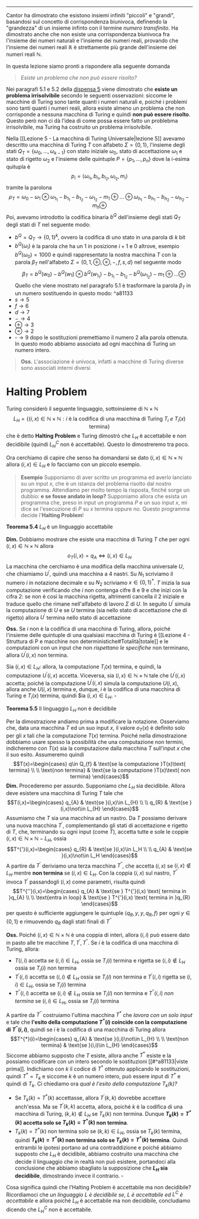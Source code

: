 *****
Cantor ha dimostrato che esistono insiemi infiniti "piccoli" e "grandi", basandosi sul concetto di corrispondenza biunivoca, definendo la "grandezza" di un insieme infinto con il termine *numero transfinito*. Ha dimostrato anche che non esiste una corrispondenza biunivoca fra l'insieme dei numeri naturali e l'insieme dei numeri reali, provando che l'insieme dei numeri reali $\mathbb R$ è strettamente più grande dell'insieme dei numeri reali $\mathbb N$. 

In questa lezione siamo pronti a rispondere alla seguente domanda 
>*Esiste un problema che non può essere risolto?*

Nei paragrafi 5.1 e 5.2 della [dispensa 5](http://www.informatica.uniroma2.it/upload/2023/FO/D05HaltingProblem.pdf) viene dimostrato che **esiste un problema irrisolvibile** secondo le seguenti osservazioni: siccome le macchine di Turing sono tante quanti i numeri naturali e, poiché i problemi sono tanti quanti i numeri reali, allora esiste almeno un problema che non corrisponde a nessuna macchina di Turing e quindi **non può essere risolto**. 
Questo però non ci dà l'idea di come possa essere fatto un problebma irrisolvibile, ma Turing ha costruito un problema irrisolvibile. 

Nella [[Lezione 5 - La macchina di Turing Universale|lezione 5]] avevamo descritto una macchina di Turing $T$ con alfabeto $\Sigma=\{0,1\}$, l'insieme degli stati $Q_{T}=\{\omega_{0},\dots,\omega_{k-1}\}$ con stato iniziale $\omega_{0}$, stato di accettazione $\omega_{1}$ e stato di rigetto $\omega_{2}$ e l'insieme delle quintuple $P=\{p_{1},\dots,p_{n}\}$ dove la i-esima quitupla è $$p_{i}=\langle \omega_{i_{1}},b_{i_{1}},b_{i_{2}},\omega_{i_{2}},m_{i}\rangle$$ tramite la parolona $$\rho_{T}=\omega_{0}-\omega_{1}\otimes \omega_{1_{1}}-b_{1_{1}}-b_{1_{2}}-\omega_{1_{2}}-m_{1}\oplus\dots\oplus\omega_{h_{1}}-b_{h_{1}}-b_{h_{2}}-\omega_{h_{2}}-m_{h}\oplus$$ Poi, avevamo introdotto la codifica binaria $b^{Q}$ dell'insieme degli stati $Q_{T}$ degli stati di $T$ nel seguente modo:
- $b^{Q}=Q_{T}\to\{0,1\}^{k}$, ovvero la codifica di uno stato in una parola di $k$ bit
- $b^{Q}(\omega_{i})$ è la parola che ha un 1 in posizione $i+1$ e 0 altrove, esempio $b^{Q}(\omega_{0})=1000$ 
e quindi rappresentato la nostra macchina $T$ con la parola $\beta_T$ nell'alfabeto $\Sigma=\{0,1,\oplus,\otimes,-,f,s,d\}$ nel seguente modo $$\beta_{T}=b^{Q}(w_{0})-b^{Q}(w_{1})\otimes b^{Q}(w_{1_1})-b_{1_{1}}-b_{1_{2}}-b^{Q}(\omega_{1_2})-m_{1}\oplus\dots\oplus$$ Quello che viene mostrato nel paragrafo 5.1 è trasformare la parola $\beta_T$ in un numero sostituendo in questo modo: ^a81133
- $s\to 5$
- $f\to 6$
- $d\to 7$
- $- \to 4$ 
- $\oplus\to 3$
- $\otimes\to 2$
- $\square\to 9$
dopo le sostituzioni premettiamo il numero $2$ alla parola ottenuta. In questo modo abbiamo associato ad ogni macchina di Turing un numero intero.

>**Oss.**
>L'associazione è univoca, infatti a macchine di Turing diverse sono associati interni diversi

# Halting Problem
Turing considerò il seguente linguaggio, sottoinsieme di $\mathbb N\times\mathbb N$ $$L_{H}=\{(i,x)\in\mathbb N\times\mathbb N:i\text{ è la codifica di una macchina di Turing }T_{i}\:e\:T_{i}(x)\text{ termina}\}$$ che è detto **Halting Problem** e Turing dimostrò che $L_{H}$ è accettabile e non decidibile (quindi $L_{H}^C$ non è accettabile). Questo lo dimostreremo tra poco.

Ora cerchiamo di capire che senso ha domandarsi se dato $(i,x)\in\mathbb N\times\mathbb N$ allora $(i,x)\in L_{H}$ e lo facciamo con un piccolo esempio.

>**Esempio**
>Supponiamo di aver scritto un programma ed averlo lanciato su un input $x$, che è un istanza del problema risolto dal nostro programma. Attendiamo per molto tempo la risposta, finché sorge un dubbio: **e se fosse andato in loop?**
>Supponiamo allora che esista un programma che, preso in input un programma $P$ e un suo input $x$, mi dice se l'esecuzione di $P$ su $x$ termina oppure no. Questo programma decide l'**Halting Problem**! 

**Teorema 5.4**
$L_{H}$ è un linguaggio accettabile

**Dim.**
Dobbiamo mostrare che esiste una macchina di Turing $T$ che per ogni $(i,x)\in \mathbb N\times\mathbb N$ allora $$o_{T}(i,x)=q_A\iff(i,x)\in L_{H}$$ La macchina che cerchiamo è una modifica della macchina universale $U$, che chiamiamo $U^{'}$, quindi una macchina a $4$ nastri. Su $N_{1}$ scriviamo il numero $i$ in notazione decimale e su $N_2$ scriviamo $x\in\{0,1\}^{*}$. $T$ inizia la sua computazione verificando che $i$ non contenga cifre 8 e 9 e che inizi con la cifra 2: se non è così la macchina rigetta, altrimenti cancella il $2$ iniziale e traduce quello che rimane nell'alfabeto di lavoro $\Sigma$ di $U$. 
In seguito $U^{'}$ simula la computazione di $U$ e se $U$ termina (sia nello stato di accettazione che di rigetto) allora $U^{'}$ termina nello stato di accettazione

**Oss.**
Se $i$ non è la codifica di una macchina di Turing, allora, poiché l'insieme delle quintuple di una qualsiasi macchina di Turing è [[Lezione 4 - Struttura di P e macchine non deterministiche#Totalità|totale]] e le computazioni con un input che non *rispettano le specifiche* non terminano, allora $U^{'}(i,x)$ non termina.

Sia $(i,x)\in L_{H}$: allora, la computazione $T_{i}(x)$ termina, e quindi, la computazione $U^{'}(i,x)$ accetta. 
Viceversa, sia $(i,x)\in\mathbb N\times\mathbb N$ tale che $U^{'}(i,x)$ accetta; poiché la computazione $U^{'}(i,x)$ simula la computazione $U(i,x)$, allora anche $U(i,x)$ termina e, dunque, $i$ è la codifica di una macchina di Turing e $T_{i}(x)$ termina, quindi $ia $(i,x)\in L_H$. $\square$

**Teorema 5.5**
Il linguaggio $L_{H}$ non è decidibile

Per la dimostrazione andiamo prima a modificare la notazione. Osserviamo che, data una macchina $T$ ed un suo input $x$, il valore $o_{T}(x)$ è definito solo per gli $x$ tali che la computazione $T(x)$ termina. Poiché nella dimostrazione dobbiamo usare spesso la possibilità che una computazione non termini, indicheremo con $T(x)$ sia la computazione dalla macchina $T$ sull'input $x$ che il suo esito. Assumeremo quindi $$T(x)=\begin{cases}
q\in Q_{f} & \text{se la computazione }T(x)\text{ termina} \\
 \\
\text{non termina} & \text{se la computazione }T(x)\text{ non termina}
\end{cases}$$ 
**Dim.**
Procederemo per assurdo. Supponiamo che $L_{H}$ sia decidibile. Allora deve esistere una macchina di Turing $T$ tale che $$T(i,x)=\begin{cases}
q_{A} & \text{se }(i,x)\in L_{H} \\
 \\
q_{R} & \text{se }(i,x)\not\in L_{H} 
\end{cases}$$Assumiamo che $T$ sia una macchina ad un nastro. 
Da $T$ possiamo derivare una nuova macchina $T^{'}$, complementando gli stati di accettazione e rigetto di $T$, che, terminando su ogni input (come $T$), accetta tutte e sole le coppie $(i,x)\in\mathbb{N}\times\mathbb{N}-L_{H}$, ossia $$T^{'}(i,x)=\begin{cases}
q_{R} & \text{se }(i,x)\in L_H  \\
\\
q_{A} & \text{se }(i,x)\not\in L_H
\end{cases}$$ A partire da $T^{'}$ deriviamo una terza macchina $T^{''}$, che accetta $(i,x)$ se $(i,x)\not\in L_{H}$ mentre **non termina** se $(i,x)\in L_{H}$. Con la coppia $(i,x)$ sul nastro, $T^{''}$ invoca $T^{'}$ passandogli $(i,x)$ come parametri, risulta quindi $$T^{''}(i,x)=\begin{cases}
q_{A} & \text{se } T^{'}(i,x) \text{ termina in }q_{A} \\
 \\
\text{entra in loop}  & \text{se } T^{'}(i,x) \text{ termina in }q_{R}
\end{cases}$$ per questo è sufficiente aggiungere le quintuple $\langle q_R,y,y,q_{R},f\rangle$ per ogni $y\in\{0,1\}$ e rimuovendo $q_{R}$ dagli stati finali di $T^{''}$

**Oss.**
Poiché $(i,x)\in\mathbb{N}\times\mathbb{N}$ è una coppia di interi, allora $(i,i)$ può essere dato in pasto alle tre macchine $T,T^{'}, T^{''}$. Se $i$ è la codifica di una macchina di Turing, allora:
- $T(i,i)$ accetta se $(i,i)\in L_{H}$, ossia se $T_{i}(i)$ termina e rigetta se $(i,i)\not\in L_{H}$ ossia se $T_{i}(i)$ non termina
- $T^{'}(i,i)$ accetta se $(i,i)\not\in L_{H}$ ossia se $T_{i}(i)$ non termina e $T^{'}(i,i)$ rigetta se $(i,i)\in L_{H}$, ossia se $T_{i}(i)$ termina
- $T^{''}(i,i)$ accetta se $(i,i)\not\in L_{H}$ ossia se $T_{i}(i)$ non termina e $T^{''}(i,i)$ *non termina* se $(i,i)\in L_{H}$, ossia se $T_{i}(i)$ termina

A partire da $T^{''}$ costruiamo l'ultima macchina $T^{*}$ che *lavora con un solo input* e tale che **l'esito della computazione $T^{*}(i)$ coincide con la computazione di $T^{''}(i,i)$**, quindi se $i$ è la codifica di una macchina di Turing allora $$T^{*}(i)=\begin{cases}
q_{A} & \text{se }(i,i)\not\in L_{H}  \\
 \\
\text{non termina} & \text{se }(i,i)\in L_{H}
\end{cases}$$
Siccome abbiamo supposto che $T$ esiste, allora anche $T^*$ esiste e la possiamo codificare con un intero secondo le sostituzioni [[#^a81133|viste prima]]. Indichiamo con $k$ il codice di $T^{*}$ ottenuto applicando le sostituzioni, quindi $T^{*}=T_{k}$ e siccome $k$ è un numero intero, può essere input di $T^{*}$ e quindi di $T_{k}$. Ci chiediamo ora *qual è l'esito della computazione $T_{k}(k)$?* 
- Se $T_{k}(k)=T^{*}(k)$ accettasse, allora $T^{'}(k,k)$ dovrebbe accettare anch'essa. Ma se $T^{'}(k,k)$ accetta, allora, poiché $k$ è la codifica di una macchina di Turing, $(k,k)\not\in L_H$ se $T_{k}(k)$ non termina. Dunque **$T_{k}(k)=T^{*}(k)$ accetta solo se $T_{k}(k)=T^{*}(k)$ non termina**.
- $T_{k}(k)=T^{*}(k)$ non termina solo se $(k,k)\in L_{H}$, ossia se $T_{k}(k)$ termina, quindi **$T_{k}(k)=T^{*}(k)$ non termina solo se $T_{k}(k)=T^{*}(k)$ termina**.
Quindi entrambi le ipotesi portano ad una contraddizione e poiché abbiamo supposto che $L_{H}$ è decidibile, abbiamo costruito una macchina che decide il linguaggio che in realtà non può esistere, portandoci alla conclusione che abbiamo sbagliato la supposizione che **$L_H$ sia decidibile**, dimostrando invece il contrario. $\square$ 

Cosa significa quindi che l'Halting Problem è accettabile ma non decidibile? Ricordiamoci che *un linguaggio $L$ è decidibile se, $L$ è accettabile ed $L^{C}$ è accettabile* e allora poiché $L_{H}$ è accettabile ma non decidibile, concludiamo dicendo che $L_{H}^C$ non è accettabile.

